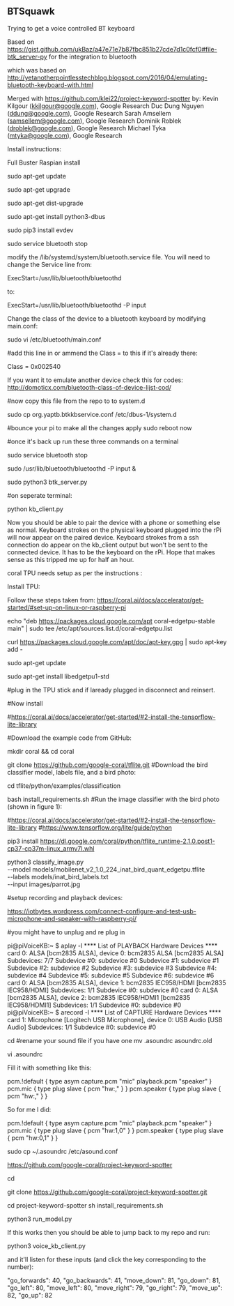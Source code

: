 ## BTSquawk

Trying to get a voice controlled BT keyboard

Based on https://gist.github.com/ukBaz/a47e71e7b87fbc851b27cde7d1c0fcf0#file-btk_server-py for the integration to bluetooth

which was based on http://yetanotherpointlesstechblog.blogspot.com/2016/04/emulating-bluetooth-keyboard-with.html

Merged with https://github.com/klei22/project-keyword-spotter
by:
Kevin Kilgour (kkilgour@google.com), Google Research
Duc Dung Nguyen (ddung@google.com), Google Research
Sarah Amsellem (samsellem@google.com), Google Research
Dominik Roblek (droblek@google.com), Google Research
Michael Tyka (mtyka@google.com), Google Research



Install instructions:

Full Buster Raspian install

sudo apt-get update

sudo apt-get upgrade

sudo apt-get dist-upgrade

sudo apt-get install python3-dbus

sudo pip3 install evdev

sudo service bluetooth stop

modify the /lib/systemd/system/bluetooth.service file. You will need to change the Service line from:

ExecStart=/usr/lib/bluetooth/bluetoothd

to:

ExecStart=/usr/lib/bluetooth/bluetoothd -P input

Change the class of the device to a bluetooth keyboard by modifying main.conf:

sudo vi /etc/bluetooth/main.conf

#add this line in or ammend the Class = to this if it's already there:

Class = 0x002540

If you want it to emulate another device check this for codes: http://domoticx.com/bluetooth-class-of-device-lijst-cod/

#now copy this file from the repo to to system.d

sudo cp org.yaptb.btkkbservice.conf /etc/dbus-1/system.d

#bounce your pi to make all the changes apply sudo reboot now

#once it's back up run these three commands on a terminal

sudo service bluetooth stop

sudo /usr/lib/bluetooth/bluetoothd -P input &

sudo python3 btk_server.py

#on seperate terminal:

python kb_client.py

Now you should be able to pair the device with a phone or something else as normal. Keyboard strokes on the physical keyboard plugged into the rPi will now appear on the paired device. Keyboard strokes from a ssh connection do appear on the kb_client output but won't be sent to the connected device. It has to be the keyboard on the rPi. Hope that makes sense as this tripped me up for half an hour.

coral TPU needs setup as per the instructions :








Install TPU:

Follow these steps taken from: https://coral.ai/docs/accelerator/get-started/#set-up-on-linux-or-raspberry-pi


echo "deb https://packages.cloud.google.com/apt coral-edgetpu-stable main" | sudo tee /etc/apt/sources.list.d/coral-edgetpu.list

curl https://packages.cloud.google.com/apt/doc/apt-key.gpg | sudo apt-key add -

sudo apt-get update

sudo apt-get install libedgetpu1-std


#plug in the TPU stick and if laready plugged in disconnect and reinsert.


#Now install 

#https://coral.ai/docs/accelerator/get-started/#2-install-the-tensorflow-lite-library

#Download the example code from GitHub:

mkdir coral && cd coral

git clone https://github.com/google-coral/tflite.git
#Download the bird classifier model, labels file, and a bird photo:

cd tflite/python/examples/classification

bash install_requirements.sh
#Run the image classifier with the bird photo (shown in figure 1):



#https://coral.ai/docs/accelerator/get-started/#2-install-the-tensorflow-lite-library
#https://www.tensorflow.org/lite/guide/python


pip3 install https://dl.google.com/coral/python/tflite_runtime-2.1.0.post1-cp37-cp37m-linux_armv7l.whl



python3 classify_image.py \
--model models/mobilenet_v2_1.0_224_inat_bird_quant_edgetpu.tflite \
--labels models/inat_bird_labels.txt \
--input images/parrot.jpg



#setup recording and playback devices:

https://iotbytes.wordpress.com/connect-configure-and-test-usb-microphone-and-speaker-with-raspberry-pi/



#you might have to unplug and re plug in

pi@piVoiceKB:~ $ aplay -l
**** List of PLAYBACK Hardware Devices ****
card 0: ALSA [bcm2835 ALSA], device 0: bcm2835 ALSA [bcm2835 ALSA]
  Subdevices: 7/7
  Subdevice #0: subdevice #0
  Subdevice #1: subdevice #1
  Subdevice #2: subdevice #2
  Subdevice #3: subdevice #3
  Subdevice #4: subdevice #4
  Subdevice #5: subdevice #5
  Subdevice #6: subdevice #6
card 0: ALSA [bcm2835 ALSA], device 1: bcm2835 IEC958/HDMI [bcm2835 IEC958/HDMI]
  Subdevices: 1/1
  Subdevice #0: subdevice #0
card 0: ALSA [bcm2835 ALSA], device 2: bcm2835 IEC958/HDMI1 [bcm2835 IEC958/HDMI1]
  Subdevices: 1/1
  Subdevice #0: subdevice #0
pi@piVoiceKB:~ $ arecord -l
**** List of CAPTURE Hardware Devices ****
card 1: Microphone [Logitech USB Microphone], device 0: USB Audio [USB Audio]
  Subdevices: 1/1
  Subdevice #0: subdevice #0


cd
#rename your sound file if you have one
mv .asoundrc asoundrc.old

vi .asoundrc

Fill it with something like this: 

pcm.!default {
  type asym
  capture.pcm "mic"
  playback.pcm "speaker"
}
pcm.mic {
  type plug
  slave {
    pcm "hw:<card number>,<device number>"
  }
}
pcm.speaker {
  type plug
  slave {
    pcm "hw:<card number>,<device number>"
  }
}

So for me I did:


pcm.!default {
  type asym
  capture.pcm "mic"
  playback.pcm "speaker"
}
pcm.mic {
  type plug
  slave {
    pcm "hw:1,0"
  }
}
pcm.speaker {
  type plug
  slave {
    pcm "hw:0,1"
  }
}


sudo cp ~/.asoundrc /etc/asound.conf





https://github.com/google-coral/project-keyword-spotter

cd

git clone https://github.com/google-coral/project-keyword-spotter.git

cd project-keyword-spotter
sh install_requirements.sh


python3 run_model.py



If this works then you should be able to jump back to my repo and run:

python3 voice_kb_client.py

and it'll listen for these inputs (and click the key corresponding to the number):

  "go_forwards": 40,
  "go_backwards": 41,
  "move_down": 81,
  "go_down": 81,
  "go_left": 80,
  "move_left": 80,
  "move_right": 79,
  "go_right": 79,
  "move_up": 82,
  "go_up": 82
